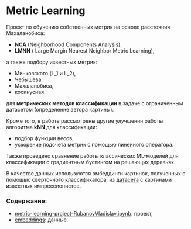 # Metric Learning

Проект по обучению собственных метрик на основе расстояния Махаланобиса:
* **NCA** (Neighborhood Components Analysis),
* **LMNN** ( Large Margin Nearest Neighbor Metric Learning), 

а также подбору известных метрик:
* Минковского (L_1 и L_2),
* Чебышева,
* Махаланобиса,
* косинусная

для **метрических методов классификации** в задаче с ограниченным датасетом (определение автора картины).

Кроме того, в работе рассмотрены другие улучшения работы алгоритма **kNN** для классификации:
* подбор функции весов,
* ускорение подсчета метрик с помощью линейного оператора.

Также проведено сравнение работы классических ML-моделей для классификации с градиентным бустингом на решающих 
деревьях.

В качестве данных используются эмбеддинги картинок, полученных с помощью сверточного классификатора, из
[датасета](https://www.kaggle.com/delayedkarma/impressionist-classifier-data) с картинами известных 
импрессионистов.

### Содержание:
* [metric-learning-project-RubanovVladislav.ipynb](./metric-learning-project-RubanovVladislav.ipynb): проект,
* [embeddings](./embeddings): данные.